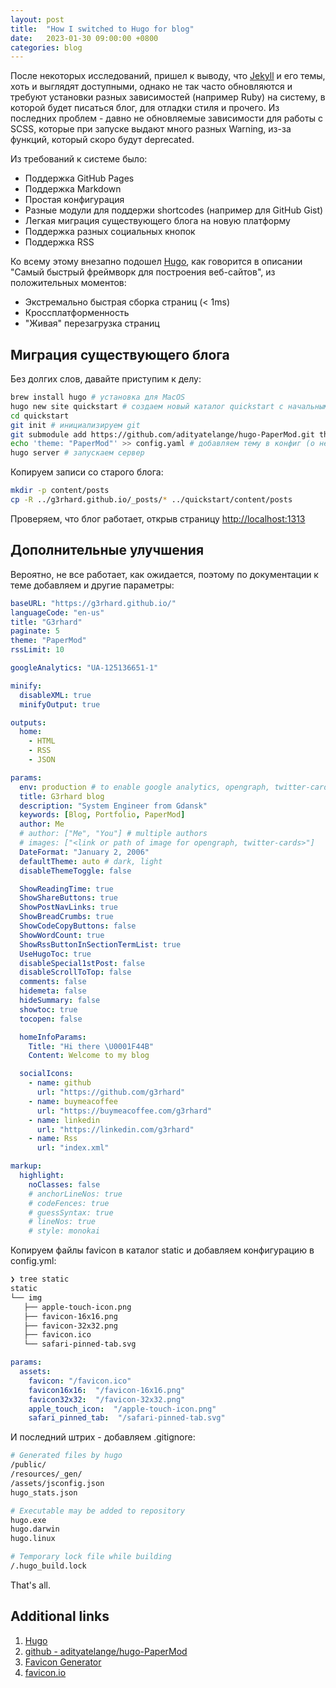 ```yaml
---
layout: post
title:  "How I switched to Hugo for blog"
date:   2023-01-30 09:00:00 +0800
categories: blog
---
```


После некоторых исследований, пришел к выводу, что [Jekyll](https://jekyllrb.com/docs/) и его темы, хоть и выглядят доступными, однако не так часто обновляются и требуют установки разных зависимостей (например Ruby) на систему, в которой будет писаться блог, для отладки стиля и прочего. Из последних проблем - давно не обновляемые зависимости для работы с SCSS, которые при запуске выдают много разных Warning, из-за функций, который скоро будут deprecated.

Из требований к системе было:

* Поддержка GitHub Pages
* Поддержка Markdown
* Простая конфигурация
* Разные модули для поддержи shortcodes (например для GitHub Gist)
* Легкая миграция существующего блога на новую платформу
* Поддержка разных социальных кнопок
* Поддержка RSS

Ко всему этому внезапно подошел [Hugo](https://gohugo.io/about/), как говорится в описании "Самый быстрый фреймворк для построения веб-сайтов", из положительных моментов:

* Экстремально быстрая сборка страниц (< 1ms)
* Кроссплатформенность
* "Живая" перезагрузка страниц

## Миграция существующего блога

Без долгих слов, давайте приступим к делу:

```sh
brew install hugo # установка для MacOS
hugo new site quickstart # создаем новый каталог quickstart с начальными файлами внутри
cd quickstart
git init # инициализируем git
git submodule add https://github.com/adityatelange/hugo-PaperMod.git themes/PaperMod # добавляем субмодуль git для темы
echo 'theme: "PaperMod"' >> config.yaml # добавляем тему в конфиг (о нем чуть позже)
hugo server # запускаем сервер
```

Копируем записи со старого блога:

```sh
mkdir -p content/posts
cp -R ../g3rhard.github.io/_posts/* ../quickstart/content/posts
```

Проверяем, что блог работает, открыв страницу [http://localhost:1313](http://localhost:1313)

## Дополнительные улучшения

Вероятно, не все работает, как ожидается, поэтому по документации к теме добавляем и другие параметры:

```yaml
baseURL: "https://g3rhard.github.io/"
languageCode: "en-us"
title: "G3rhard"
paginate: 5
theme: "PaperMod"
rssLimit: 10

googleAnalytics: "UA-125136651-1"

minify:
  disableXML: true
  minifyOutput: true

outputs:
  home:
    - HTML
    - RSS
    - JSON

params:
  env: production # to enable google analytics, opengraph, twitter-cards and schema.
  title: G3rhard blog
  description: "System Engineer from Gdansk"
  keywords: [Blog, Portfolio, PaperMod]
  author: Me
  # author: ["Me", "You"] # multiple authors
  # images: ["<link or path of image for opengraph, twitter-cards>"]
  DateFormat: "January 2, 2006"
  defaultTheme: auto # dark, light
  disableThemeToggle: false

  ShowReadingTime: true
  ShowShareButtons: true
  ShowPostNavLinks: true
  ShowBreadCrumbs: true
  ShowCodeCopyButtons: false
  ShowWordCount: true
  ShowRssButtonInSectionTermList: true
  UseHugoToc: true
  disableSpecial1stPost: false
  disableScrollToTop: false
  comments: false
  hidemeta: false
  hideSummary: false
  showtoc: true
  tocopen: false

  homeInfoParams:
    Title: "Hi there \U0001F44B"
    Content: Welcome to my blog

  socialIcons:
    - name: github
      url: "https://github.com/g3rhard"
    - name: buymeacoffee
      url: "https://buymeacoffee.com/g3rhard"
    - name: linkedin
      url: "https://linkedin.com/g3rhard"
    - name: Rss
      url: "index.xml"

markup:
  highlight:
    noClasses: false
    # anchorLineNos: true
    # codeFences: true
    # guessSyntax: true
    # lineNos: true
    # style: monokai
```

Копируем файлы favicon в каталог static и добавляем конфигурацию в config.yml:

```sh
❯ tree static
static
└── img
   ├── apple-touch-icon.png
   ├── favicon-16x16.png
   ├── favicon-32x32.png
   ├── favicon.ico
   └── safari-pinned-tab.svg
```

```yaml
params:
  assets:
    favicon: "/favicon.ico"
    favicon16x16:  "/favicon-16x16.png"
    favicon32x32:  "/favicon-32x32.png"
    apple_touch_icon:  "/apple-touch-icon.png"
    safari_pinned_tab:  "/safari-pinned-tab.svg"
```

И последний штрих - добавляем .gitignore:

```sh
# Generated files by hugo
/public/
/resources/_gen/
/assets/jsconfig.json
hugo_stats.json

# Executable may be added to repository
hugo.exe
hugo.darwin
hugo.linux

# Temporary lock file while building
/.hugo_build.lock
```

That's all.

## Additional links

1. [Hugo](https://gohugo.io/about/)
2. [github - adityatelange/hugo-PaperMod](https://github.com/adityatelange/hugo-PaperMod)
3. [Favicon Generator](https://realfavicongenerator.net)
4. [favicon.io](https://favicon.io)
